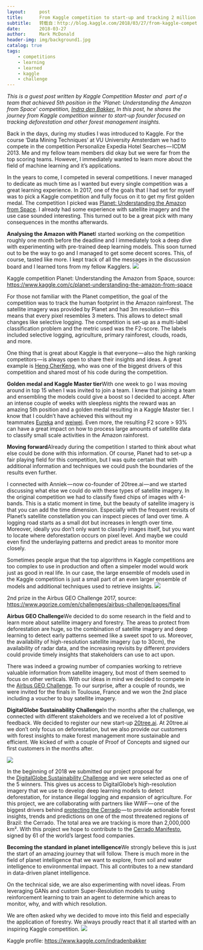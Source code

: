```yaml
---
layout:     post
title:      From Kaggle competition to start-up and tracking 2 million km² of forest
subtitle:   转载自：http://blog.kaggle.com/2018/03/27/from-kaggle-competition-to-start-up-and-tracking-2-million-km%c2%b2-of-forest/
date:       2018-03-27
author:     Mark McDonald
header-img: img/background1.jpg
catalog: true
tags:
    - competitions
    - learning
    - learned
    - kaggle
    - challenge
---
```


*This is a guest post written by Kaggle Competition Master and  part of a team that achieved 5th position in the 'Planet: Understanding the Amazon from Space' competition, [Indra den Bakker.](https://medium.com/@indra.den.bakker?source=post_header_lockup) In this post, he shares the journey from Kaggle competition winner to start-up founder focused on tracking deforestation and other forest management insights.*

Back in the days, during my studies I was introduced to Kaggle. For the course ‘Data Mining Techniques’ at VU University Amsterdam we had to compete in the competition Personalize Expedia Hotel Searches — ICDM 2013. Me and my fellow team members did okay but we were far from the top scoring teams. However, I immediately wanted to learn more about the field of machine learning and it’s applications.

In the years to come, I competed in several competitions. I never managed to dedicate as much time as I wanted but every single competition was a great learning experience. In 2017, one of the goals that I had set for myself was to pick a Kaggle competition and fully focus on it to get my first golden medal. The competition I picked was [Planet: Understanding the Amazon from Space](https://medium.com/r?url=https%3A%2F%2Fwww.kaggle.com%2Fc%2Fplanet-understanding-the-amazon-from-space). I already had some experience with satellite imagery and the use case sounded interesting. This turned out to be a great pick with many consequences in the months afterwards.

**Analysing the Amazon with Planet**I started working on the competition roughly one month before the deadline and I immediately took a deep dive with experimenting with pre-trained deep learning models. This soon turned out to be the way to go and I managed to get some decent scores. This, of course, tasted like more. I kept track of all the messages in the discussion board and I learned tons from my fellow Kagglers.
![](http://s5047.pcdn.co/wp-content/uploads/2018/03/1_ocDHvjL-JUtNI1mtLrtdsw-1024x223.png)


Kaggle competition Planet: Understanding the Amazon from Space, source: https://www.kaggle.com/c/planet-understanding-the-amazon-from-space

For those not familiar with the Planet competition, the goal of the competition was to track the human footprint in the Amazon rainforest. The satellite imagery was provided by Planet and had 3m resolution — this means that every pixel resembles 3 meters. This allows to detect small changes like selective logging. The competition is set-up as a multi-label classification problem and the metric used was the F2-score. The labels included selective logging, agriculture, primary rainforest, clouds, roads, and more.

One thing that is great about Kaggle is that everyone — also the high ranking competitors — is always open to share their insights and ideas. A great example is [Heng CherKeng](https://medium.com/r?url=https%3A%2F%2Fwww.kaggle.com%2Fhengck23), who was one of the biggest drivers of this competition and shared most of his code during the competition.

**Golden medal and Kaggle Master tier**With one week to go I was moving around in top 15 when I was invited to join a team. I knew that joining a team and ensembling the models could give a boost so I decided to accept. After an intense couple of weeks with sleepless nights the reward was an amazing 5th position and a golden medal resulting in a Kaggle Master tier. I know that I couldn’t have achieved this without my teammates [Eureka](https://medium.com/r?url=https%3A%2F%2Fwww.kaggle.com%2Fpengyan) and [weiwei](https://medium.com/r?url=https%3A%2F%2Fwww.kaggle.com%2Fshixw125). Even more, the resulting F2 score > 93% can have a great impact on how to process large amounts of satellite data to classify small scale activities in the Amazon rainforest.

**Moving forward**Already during the competition I started to think about what else could be done with this information. Of course, Planet had to set-up a fair playing field for this competition, but I was quite certain that with additional information and techniques we could push the boundaries of the results even further.

I connected with Anniek — now co-founder of 20tree.ai — and we started discussing what else we could do with these types of satellite imagery. In the original competition we had to classify fixed chips of images with 4-bands. This is a static moment in time, but the beauty of satellite imagery is that you can add the time dimension. Especially with the frequent revisits of Planet’s satellite constellation you can inspect pieces of land over time. A logging road starts as a small dot but increases in length over time. Moreover, ideally you don’t only want to classify images itself, but you want to locate where deforestation occurs on pixel level. And maybe we could even find the underlaying patterns and predict areas to monitor more closely.

Sometimes people argue that the top algorithms in Kaggle competitions are too complex to use in production and often a simpeler model would work just as good in real life. In our case, the large ensemble of models used in the Kaggle competition is just a small part of an even larger ensemble of models and additional techniques used to retrieve insights.
![](http://s5047.pcdn.co/wp-content/uploads/2018/03/1_67kxuxjRSdDxc5-mvfebfA-1024x683.jpg)


2nd prize in the Airbus GEO Challenge 2017, source: https://www.agorize.com/en/challenges/airbus-challenge/pages/final

**Airbus GEO Challenge**We decided to do some research in the field and to learn more about satellite imagery and forestry. The areas to protect from deforestation are huge, so the combination of satellite imagery and deep learning to detect early patterns seemed like a sweet spot to us. Moreover, the availability of high-resolution satellite imagery (up to 30cm), the availability of radar data, and the increasing revisits by different providers could provide timely insights that stakeholders can use to act upon.

There was indeed a growing number of companies working to retrieve valuable information from satellite imagery, but most of them seemed to focus on other verticals. With our ideas in mind we decided to compete in the [Airbus GEO Challenge](https://medium.com/r?url=http%3A%2F%2Fwww.intelligence-airbusds.com%2Fen%2F8078-airbus-geo-challenge). To our surprise, after a couple of rounds, we were invited for the finals in Toulouse, France and we won the 2nd place including a voucher to buy satellite imagery.

**DigitalGlobe Sustainability Challenge**In the months after the challenge, we connected with different stakeholders and we received a lot of positive feedback. We decided to register our new start-up [20tree.ai](https://medium.com/r?url=http%3A%2F%2Fwww.20tree.ai). At 20tree.ai we don’t only focus on deforestation, but we also provide our customers with forest insights to make forest management more sustainable and efficient. We kicked of with a couple of Proof of Concepts and signed our first customers in the months after.

![](http://s5047.pcdn.co/wp-content/uploads/2018/03/1_L-p-8x4prJzzYRaR6N4Edw-1024x204.png)


In the beginning of 2018 we submitted our project proposal for the [DigitalGlobe Sustainability Challenge](https://medium.com/r?url=http%3A%2F%2Fexplore.digitalglobe.com%2FGBDX-for-Sustainability-Challenge.html) and we were selected as one of the 5 winners. This gives us access to DigitalGlobe’s high-resolution imagery that we use to develop deep learning models to detect deforestation, for instance illegal logging and expansion of agriculture. For this project, we are collaborating with partners like WWF — one of the biggest drivers behind [protecting the Cerrado](https://medium.com/r?url=https%3A%2F%2Fwww.worldwildlife.org%2Fstories%2Fsaving-the-cerrado-brazil-s-vital-savanna) — to provide actionable forest insights, trends and predictions on one of the most threatened regions of Brazil: the Cerrado. The total area we are tracking is more than 2,000,000 km². With this project we hope to contribute to the [Cerrado Manifesto](https://medium.com/r?url=https%3A%2F%2Fwww.worldwildlife.org%2Fstories%2Fsaving-the-cerrado-brazil-s-vital-savanna), signed by 61 of the world’s largest food companies.

**Becoming the standard in planet intelligence**We strongly believe this is just the start of an amazing journey that will follow. There is much more in the field of planet intelligence that we want to explore, from soil and water intelligence to environmental impact. This all contributes to a new standard in data-driven planet intelligence.

On the technical side, we are also experimenting with novel ideas. From leveraging GANs and custom Super-Resolution models to using reinforcement learning to train an agent to determine which areas to monitor, why, and with which resolution.

We are often asked why we decided to move into this field and especially the application of forestry. We always proudly react that it all started with an inspiring Kaggle competition.
![](http://s5047.pcdn.co/wp-content/uploads/2018/03/1_1JSbNPzfQa-mTLFPwrhgqw-1024x200.png)


Kaggle profile: https://www.kaggle.com/indradenbakker
